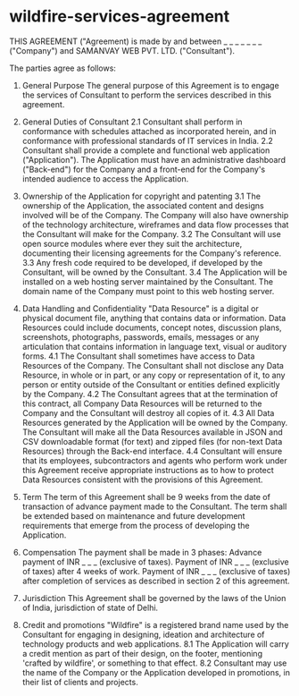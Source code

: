 # wildfire-services-agreement

THIS AGREEMENT ("Agreement) is made by and between _ _ _ _ _ _ _ ("Company") and SAMANVAY WEB PVT. LTD. ("Consultant").

The parties agree as follows:

1. General Purpose
The general purpose of this Agreement is to engage the services of Consultant to perform the services described in this agreement.

2. General Duties of Consultant
2.1 Consultant shall perform in conformance with schedules attached as incorporated herein, and in conformance with professional standards of IT services in India.
2.2 Consultant shall provide a complete and functional web application ("Application"). The Application must have an administrative dashboard ("Back-end") for the Company and a front-end for the Company's intended audience to access the Application.

3. Ownership of the Application for copyright and patenting
3.1 The ownership of the Application, the associated content and designs involved will be of the Company. The Company will also have ownership of the technology architecture, wireframes and data flow processes that the Consultant will make for the Company.
3.2 The Consultant will use open source modules where ever they suit the architecture, documenting their licensing agreements for the Company's reference.
3.3 Any fresh code required to be developed, if developed by the Consultant, will be owned by the Consultant.
3.4 The Application will be installed on a web hosting server maintained by the Consultant. The domain name of the Company must point to this web hosting server.

4. Data Handling and Confidentiality
"Data Resource" is a digital or physical document file, anything that contains data or information. Data Resources could include documents, concept notes, discussion plans, screenshots, photographs, passwords, emails, messages or any articulation that contains information in language text, visual or auditory forms.
4.1 The Consultant shall sometimes have access to Data Resources of the Company. The Consultant shall not disclose any Data Resource, in whole or in part, or any copy or representation of it, to any person or entity outside of the Consultant or entities defined explicitly by the Company.
4.2 The Consultant agrees that at the termination of this contract, all Company Data Resources will be returned to the Company and the Consultant will destroy all copies of it.
4.3 All Data Resources generated by the Application will be owned by the Company. The Consultant will make all the Data Resources available in JSON and CSV downloadable format (for text) and zipped files (for non-text Data Resources) through the Back-end interface.
4.4 Consultant will ensure that its employees, subcontractors and agents who perform work under this Agreement receive appropriate instructions as to how to protect Data Resources consistent with the provisions of this Agreement.

5. Term
The term of this Agreement shall be 9 weeks from the date of transaction of advance payment made to the Consultant. The term shall be extended based on maintenance and future development requirements that emerge from the process of developing the Application.

6. Compensation
The payment shall be made in 3 phases:
Advance payment of INR _ _ _ (exclusive of taxes).
Payment of INR _ _ _ (exclusive of taxes) after 4 weeks of work.
Payment of INR _ _ _ (exclusive of taxes) after completion of services as described in section 2 of this agreement.

7. Jurisdiction
This Agreement shall be governed by the laws of the Union of India, jurisdiction of state of Delhi.

8. Credit and promotions
"Wildfire" is a registered brand name used by the Consultant for engaging in designing, ideation and architecture of technology products and web applications.
8.1 The Application will carry a credit mention as part of their design, on the footer, mentioning 'crafted by wildfire', or something to that effect.
8.2 Consultant may use the name of the Company or the Application developed in promotions, in their list of clients and projects.

